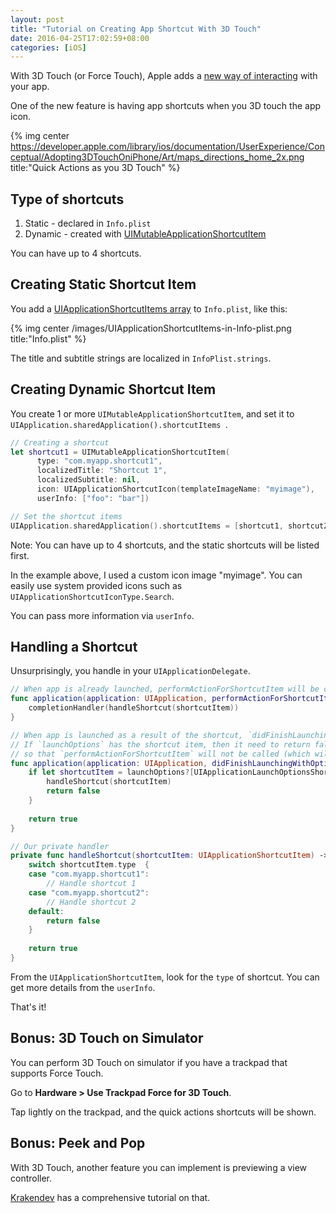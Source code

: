 ```yaml
---
layout: post
title: "Tutorial on Creating App Shortcut With 3D Touch"
date: 2016-04-25T17:02:59+08:00
categories: [iOS]
---
```


With 3D Touch (or Force Touch), Apple adds a [new way of interacting](https://developer.apple.com/library/ios/documentation/UserExperience/Conceptual/Adopting3DTouchOniPhone/) with your app.

One of the new feature is having app shortcuts when you 3D touch the app icon.

{% img center https://developer.apple.com/library/ios/documentation/UserExperience/Conceptual/Adopting3DTouchOniPhone/Art/maps_directions_home_2x.png title:"Quick Actions as you 3D Touch" %}


## Type of shortcuts

1. Static - declared in `Info.plist`
2. Dynamic - created with [UIMutableApplicationShortcutItem](https://developer.apple.com/library/ios/documentation/UIKit/Reference/UIMutableApplicationShortcutItem_class/)

You can have up to 4 shortcuts. 


## Creating Static Shortcut Item

You add a [UIApplicationShortcutItems array](https://developer.apple.com/library/ios/documentation/General/Reference/InfoPlistKeyReference/Articles/iPhoneOSKeys.html#//apple_ref/doc/uid/TP40009252-SW36) to `Info.plist`, like this:

{% img center /images/UIApplicationShortcutItems-in-Info-plist.png title:"Info.plist" %}

The title and subtitle strings are localized in `InfoPlist.strings`.


## Creating Dynamic Shortcut Item

You create 1 or more `UIMutableApplicationShortcutItem`, and set it to `UIApplication.sharedApplication().shortcutItems `. 

```swift
// Creating a shortcut
let shortcut1 = UIMutableApplicationShortcutItem(
      type: "com.myapp.shortcut1",
      localizedTitle: "Shortcut 1", 
      localizedSubtitle: nil,
      icon: UIApplicationShortcutIcon(templateImageName: "myimage"),
      userInfo: ["foo": "bar"])

// Set the shortcut items
UIApplication.sharedApplication().shortcutItems = [shortcut1, shortcut2]
```

Note: You can have up to 4 shortcuts, and the static shortcuts will be listed first.

In the example above, I used a custom icon image "myimage". You can easily use system provided icons such as `UIApplicationShortcutIconType.Search`.

You can pass more information via `userInfo`.


## Handling a Shortcut

Unsurprisingly, you handle in your `UIApplicationDelegate`.

```swift
// When app is already launched, performActionForShortcutItem will be called
func application(application: UIApplication, performActionForShortcutItem shortcutItem: UIApplicationShortcutItem, completionHandler: (Bool) -> Void) {
    completionHandler(handleShortcut(shortcutItem))
}

// When app is launched as a result of the shortcut, `didFinishLaunchingWithOptions` will be called
// If `launchOptions` has the shortcut item, then it need to return false 
// so that `performActionForShortcutItem` will not be called (which will result in calling `handleShortcut` twice)
func application(application: UIApplication, didFinishLaunchingWithOptions launchOptions: [NSObject: AnyObject]?) -> Bool {
    if let shortcutItem = launchOptions?[UIApplicationLaunchOptionsShortcutItemKey] as? UIApplicationShortcutItem {
        handleShortcut(shortcutItem)
        return false
    }
    
    return true
}

// Our private handler
private func handleShortcut(shortcutItem: UIApplicationShortcutItem) -> Bool {
    switch shortcutItem.type  {
    case "com.myapp.shortcut1":
        // Handle shortcut 1
    case "com.myapp.shortcut2":
        // Handle shortcut 2
    default: 
        return false
    }
    
    return true
}
```

From the `UIApplicationShortcutItem`, look for the `type` of shortcut. You can get more details from the `userInfo`.

That's it!


## Bonus: 3D Touch on Simulator

You can perform 3D Touch on simulator if you have a trackpad that supports Force Touch.

Go to **Hardware > Use Trackpad Force for 3D Touch**.

Tap lightly on the trackpad, and the quick actions shortcuts will be shown.


## Bonus: Peek and Pop

With 3D Touch, another feature you can implement is previewing a view controller.

[Krakendev](http://krakendev.io/peek-pop/) has a comprehensive tutorial on that.
